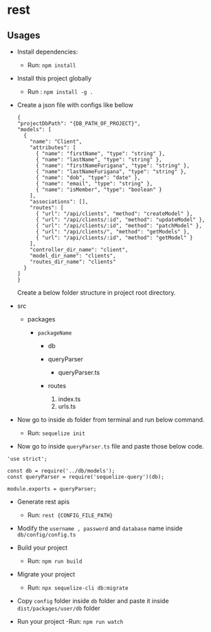 # rest

## Usages

- Install dependencies:
  - Run: `npm install`
- Install this project globally
  - Run : `npm install -g .`
- Create a json file with configs like bellow

  ```
  {
  "projectDbPath": "{DB_PATH_OF_PROJECT}",
  "models": [
    {
      "name": "Client",
      "attributes": [
        { "name": "firstName", "type": "string" },
        { "name": "lastName", "type": "string" },
        { "name": "firstNameFurigana", "type": "string" },
        { "name": "lastNameFurigana", "type": "string" },
        { "name": "dob", "type": "date" },
        { "name": "email", "type": "string" },
        { "name": "isMember", "type": "boolean" }
      ],
      "associations": [],
      "routes": [
        { "url": "/api/clients", "method": "createModel" },
        { "url": "/api/clients/:id", "method": "updateModel" },
        { "url": "/api/clients/:id", "method": "patchModel" },
        { "url": "/api/clients/", "method": "getModels" },
        { "url": "/api/clients/:id", "method": "getModel" }
      ],
      "controller_dir_name": "client",
      "model_dir_name": "clients",
      "routes_dir_name": "clients"
    }
  ]
  }

  ```

  Create a below folder structure in project root directory.

- src

  - packages

    - `packageName`

      - db
      - queryParser

        - queryParser.ts

      - routes
        1. index.ts
        2. urls.ts

- Now go to inside `db` folder from terminal and run below command.

  - Run: `sequelize init`

- Now go to inside `queryParser.ts` file and paste those below code.

```
'use strict';

const db = require('../db/models');
const queryParser = require('sequelize-query')(db);

module.exports = queryParser;
```

- Generate rest apis

  - Run: `rest {CONFIG_FILE_PATH}`

- Modify the `username , password` and `database` name inside `db/config/config.ts`

- Build your project

  - Run: `npm run build`

- Migrate your project

  - Run: `npx sequelize-cli db:migrate`

- Copy `config` folder inside `db` folder and paste it inside `dist/packages/user/db` folder

- Run your project
  -Run: `npm run watch`
